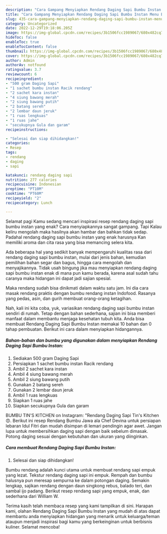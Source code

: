 ```yaml
---
description: "Cara Gampang Menyiapkan Rendang Daging Sapi Bumbu Instan Menu Buat lebaran"
title: "Cara Gampang Menyiapkan Rendang Daging Sapi Bumbu Instan Menu Buat lebaran"
slug: 435-cara-gampang-menyiapkan-rendang-daging-sapi-bumbu-instan-menu-buat-lebaran
category: Uncategorized
date: 2022-12-29T19:18:06.205Z
image: https://img-global.cpcdn.com/recipes/3b1506fcc1989067/680x482cq70/rendang-daging-sapi-bumbu-instan-foto-resep-utama.jpg
hideToc: false
enableToc: true
enableTocContent: false
thumbnail: https://img-global.cpcdn.com/recipes/3b1506fcc1989067/680x482cq70/rendang-daging-sapi-bumbu-instan-foto-resep-utama.jpg
cover: https://img-global.cpcdn.com/recipes/3b1506fcc1989067/680x482cq70/rendang-daging-sapi-bumbu-instan-foto-resep-utama.jpg
author: Admin
authorAv: notfound
ratingvalue: 3.7
reviewcount: 6
recipeingredient:
- "500 gram Daging Sapi"
- "1 sachet bumbu instan Racik rendang"
- "2 sachet kara instan"
- "4 siung bawang merah"
- "2 siung bawang putih"
- "2 batang sereh"
- "2 lembar daun jeruk"
- "1 ruas lengkuas"
- "1 ruas jahe"
- "secukupnya Gula dan garam"
recipeinstructions:

- "Selesai dan siap dihidangkan!"
categories:
- Resep
tags:
- rendang
- daging
- sapi

katakunci: rendang daging sapi 
nutrition: 277 calories
recipecuisine: Indonesian
preptime: "PT10M"
cooktime: "PT60M"
recipeyield: "2"
recipecategory: Lunch

---
```



Selamat pagi Kamu sedang mencari inspirasi resep rendang daging sapi bumbu instan yang enak? Cara menyiapkannya sangat gampang. Tapi Kalau keliru mengolah maka hasilnya akan hambar dan bahkan tidak sedap. Padahal rendang daging sapi bumbu instan yang enak harusnya Kan memiliki aroma dan cita rasa yang bisa memancing selera kita.


Ada beberapa hal yang sedikit banyak mempengaruhi kualitas rasa dari rendang daging sapi bumbu instan, mulai dari jenis bahan, kemudian pemilihan bahan segar dan bagus, hingga cara mengolah dan menyajikannya. Tidak usah bingung jika mau menyiapkan rendang daging sapi bumbu instan enak di mana pun kamu berada, karena asal sudah tahu caranya maka hidangan ini dapat jadi sajian spesial.

Maka rendang sudah bisa dinikmati dalam waktu satu jam. Ini dia cara masak rendang praktis dengan bumbu rendang instan Indofood. Rasanya yang pedas, asin, dan gurih membuat orang-orang ketagihan.


Nah, kali ini kita coba, yuk, variasikan rendang daging sapi bumbu instan sendiri di rumah. Tetap dengan bahan sederhana, sajian ini bisa memberi manfaat dalam membantu menjaga kesehatan tubuh kita. Anda bisa membuat Rendang Daging Sapi Bumbu Instan memakai 10 bahan dan 0 tahap pembuatan. Berikut ini cara dalam menyiapkan hidangannya.

<!--inarticleads1-->

##### Bahan-bahan dan bumbu yang digunakan dalam menyiapkan Rendang Daging Sapi Bumbu Instan:

1. Sediakan 500 gram Daging Sapi
1. Persiapkan 1 sachet bumbu instan Racik rendang
1. Ambil 2 sachet kara instan
1. Ambil 4 siung bawang merah
1. Ambil 2 siung bawang putih
1. Gunakan 2 batang sereh
1. Gunakan 2 lembar daun jeruk
1. Ambil 1 ruas lengkuas
1. Siapkan 1 ruas jahe
1. Siapkan secukupnya Gula dan garam


BUMBU TIN&#39;S KITCHEN on Instagram: &#34;Rendang Daging Sapi Tin&#39;s Kitchen😍. Berikut ini resep Rendang Bumbu Jawa ala Chef Devina untuk persiapan lebaran Idul Fitri dan mudah disimpan di lemari pendingin agar awet. Jangan lupa untuk membersihkan daging sapi dengan baik sebelum dimasak. Potong daging sesuai dengan kebutuhan dan ukuran yang diinginkan. 

<!--inarticleads2-->

##### Cara membuat Rendang Daging Sapi Bumbu Instan:


1. Selesai dan siap dihidangkan!

Bumbu rendang adalah kunci utama untuk membuat rendang sapi empuk yang lezat. Tekstur rendang daging sapi ini empuk. Rempah dan bumbu halusnya pun meresap sempurna ke dalam potongan daging. Semakin lengkap, sajikan rendang dengan daun singkong rebus, balado teri, dan sambal ijo padang. Berikut resep rendang sapi yang empuk, enak, dan sederhana dari William W. 

Terima kasih telah membaca resep yang kami tampilkan di sini. Harapan kami, olahan Rendang Daging Sapi Bumbu Instan yang mudah di atas dapat membantu anda menyiapkan hidangan yang menarik untuk keluarga/teman ataupun menjadi inspirasi bagi kamu yang berkeinginan untuk berbisnis kuliner. Selamat mencoba!
